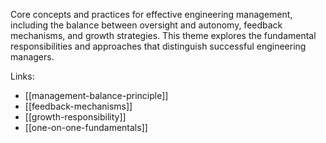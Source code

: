 Core concepts and practices for effective engineering management, including the balance between oversight and autonomy, feedback mechanisms, and growth strategies. This theme explores the fundamental responsibilities and approaches that distinguish successful engineering managers.

Links:

- [[management-balance-principle]]
- [[feedback-mechanisms]]
- [[growth-responsibility]]
- [[one-on-one-fundamentals]]
